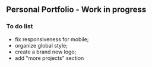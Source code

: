## Personal Portfolio  - Work in progress


### To do list

* fix responsiveness for mobile;
* organize global style;
* create a brand new logo;
* add "more projects" section